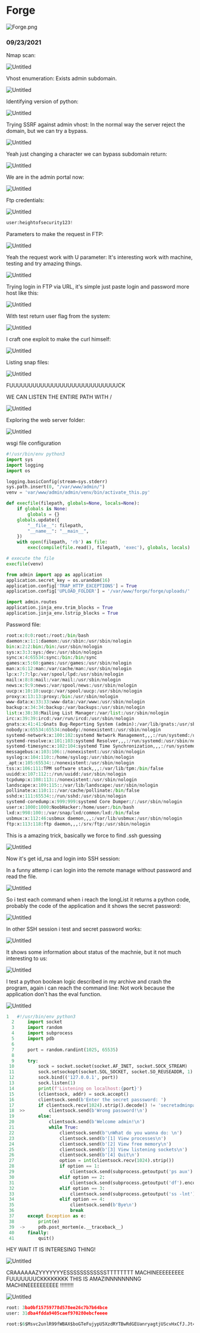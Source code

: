 # Forge

![Forge.png](Forge/Forge.png)

### 09/23/2021

Nmap scan:

![Untitled](Forge/Untitled.png)

Vhost enumeration: Exists admin subdomain. 

![Untitled](Forge/Untitled%201.png)

Identifying version of python:

![Untitled](Forge/Untitled%202.png)

Trying SSRF against admin vhost: In the normal way the server reject the domain, but we can try a bypass.

![Untitled](Forge/Untitled%203.png)

Yeah just changing a character we can bypass subdomain return:

![Untitled](Forge/Untitled%204.png)

We are in the admin portal now:

![Untitled](Forge/Untitled%205.png)

Ftp credentials:

![Untitled](Forge/Untitled%206.png)

```python
user:heightofsecurity123!
```

Parameters to make the request in FTP:

![Untitled](Forge/Untitled%207.png)

Yeah the request work with U parameter: It's interesting work with machine, testing and try amazing things. 

![Untitled](Forge/Untitled%208.png)

Trying login in FTP via URL, it's simple just paste login and password more host like this:

![Untitled](Forge/Untitled%209.png)

With test return user flag from the system:

![Untitled](Forge/Untitled%2010.png)

I craft one exploit to make the curl himself:

![Untitled](Forge/Untitled%2011.png)

Listing snap files:

![Untitled](Forge/Untitled%2012.png)

FUUUUUUUUUUUUUUUUUUUUUUUUUUUUCK 

WE CAN LISTEN THE ENTIRE PATH WITH /

![Untitled](Forge/Untitled%2013.png)

Exploring the web server folder:

![Untitled](Forge/Untitled%2014.png)

wsgi file configuration

```python
#!/usr/bin/env python3
import sys
import logging
import os

logging.basicConfig(stream=sys.stderr)
sys.path.insert(0, "/var/www/admin/")
venv = 'var/www/admin/admin/venv/bin/activate_this.py'

def execfile(filepath, globals=None, locals=None):
    if globals is None:
        globals = {}
    globals.update({
        "__file__": filepath,
        "__name__": "__main__",
    })
    with open(filepath, 'rb') as file:
        exec(compile(file.read(), filepath, 'exec'), globals, locals)

# execute the file
execfile(venv)

from admin import app as application
application.secret_key = os.urandom(16)
application.config['TRAP_HTTP_EXCEPTIONS'] = True
application.config['UPLOAD_FOLDER'] = '/var/www/forge/forge/uploads/'

import admin.routes
application.jinja_env.trim_blocks = True
application.jinja_env.lstrip_blocks = True
```

Password file:

```python
root:x:0:0:root:/root:/bin/bash
daemon:x:1:1:daemon:/usr/sbin:/usr/sbin/nologin
bin:x:2:2:bin:/bin:/usr/sbin/nologin
sys:x:3:3:sys:/dev:/usr/sbin/nologin
sync:x:4:65534:sync:/bin:/bin/sync
games:x:5:60:games:/usr/games:/usr/sbin/nologin
man:x:6:12:man:/var/cache/man:/usr/sbin/nologin
lp:x:7:7:lp:/var/spool/lpd:/usr/sbin/nologin
mail:x:8:8:mail:/var/mail:/usr/sbin/nologin
news:x:9:9:news:/var/spool/news:/usr/sbin/nologin
uucp:x:10:10:uucp:/var/spool/uucp:/usr/sbin/nologin
proxy:x:13:13:proxy:/bin:/usr/sbin/nologin
www-data:x:33:33:www-data:/var/www:/usr/sbin/nologin
backup:x:34:34:backup:/var/backups:/usr/sbin/nologin
list:x:38:38:Mailing List Manager:/var/list:/usr/sbin/nologin
irc:x:39:39:ircd:/var/run/ircd:/usr/sbin/nologin
gnats:x:41:41:Gnats Bug-Reporting System (admin):/var/lib/gnats:/usr/sbin/nologin
nobody:x:65534:65534:nobody:/nonexistent:/usr/sbin/nologin
systemd-network:x:100:102:systemd Network Management,,,:/run/systemd:/usr/sbin/nologin
systemd-resolve:x:101:103:systemd Resolver,,,:/run/systemd:/usr/sbin/nologin
systemd-timesync:x:102:104:systemd Time Synchronization,,,:/run/systemd:/usr/sbin/nologin
messagebus:x:103:106::/nonexistent:/usr/sbin/nologin
syslog:x:104:110::/home/syslog:/usr/sbin/nologin
_apt:x:105:65534::/nonexistent:/usr/sbin/nologin
tss:x:106:111:TPM software stack,,,:/var/lib/tpm:/bin/false
uuidd:x:107:112::/run/uuidd:/usr/sbin/nologin
tcpdump:x:108:113::/nonexistent:/usr/sbin/nologin
landscape:x:109:115::/var/lib/landscape:/usr/sbin/nologin
pollinate:x:110:1::/var/cache/pollinate:/bin/false
sshd:x:111:65534::/run/sshd:/usr/sbin/nologin
systemd-coredump:x:999:999:systemd Core Dumper:/:/usr/sbin/nologin
user:x:1000:1000:NoobHacker:/home/user:/bin/bash
lxd:x:998:100::/var/snap/lxd/common/lxd:/bin/false
usbmux:x:112:46:usbmux daemon,,,:/var/lib/usbmux:/usr/sbin/nologin
ftp:x:113:118:ftp daemon,,,:/srv/ftp:/usr/sbin/nologin
```

This is a amazing trick, basically we force to find .ssh guessing

![Untitled](Forge/Untitled%2015.png)

Now it's get id_rsa and login into SSH session:

In a funny attemp i can login into the remote manage without password and read the file.

![Untitled](Forge/Untitled%2016.png)

So i test each command when i reach the longList it returns a python code, probably the code of the application and it shows the secret password:

![Untitled](Forge/Untitled%2017.png)

In other SSH session i test and secret password works:

![Untitled](Forge/Untitled%2018.png)

It shows some information about status of the machnie, but it not much interesting to us:

![Untitled](Forge/Untitled%2019.png)

I test a python boolean logic described in my archive and crash the program, again i can reach the command line:  Not work because the application don't has the eval function. 

![Untitled](Forge/Untitled%2020.png)

```python
1  	#!/usr/bin/env python3
  2  	import socket
  3  	import random
  4  	import subprocess
  5  	import pdb
  6  	
  7  	port = random.randint(1025, 65535)
  8  	
  9  	try:
 10  	    sock = socket.socket(socket.AF_INET, socket.SOCK_STREAM)
 11  	    sock.setsockopt(socket.SOL_SOCKET, socket.SO_REUSEADDR, 1)
 12  	    sock.bind(('127.0.0.1', port))
 13  	    sock.listen(1)
 14  	    print(f'Listening on localhost:{port}')
 15  	    (clientsock, addr) = sock.accept()
 16  	    clientsock.send(b'Enter the secret passsword: ')
 17  	    if clientsock.recv(1024).strip().decode() != 'secretadminpassword':
 18  >>	        clientsock.send(b'Wrong password!\n')
 19  	    else:
 20  	        clientsock.send(b'Welcome admin!\n')
 21  	        while True:
 22  	            clientsock.send(b'\nWhat do you wanna do: \n')
 23  	            clientsock.send(b'[1] View processes\n')
 24  	            clientsock.send(b'[2] View free memory\n')
 25  	            clientsock.send(b'[3] View listening sockets\n')
 26  	            clientsock.send(b'[4] Quit\n')
 27  	            option = int(clientsock.recv(1024).strip())
 28  	            if option == 1:
 29  	                clientsock.send(subprocess.getoutput('ps aux').encode())
 30  	            elif option == 2:
 31  	                clientsock.send(subprocess.getoutput('df').encode())
 32  	            elif option == 3:
 33  	                clientsock.send(subprocess.getoutput('ss -lnt').encode())
 34  	            elif option == 4:
 35  	                clientsock.send(b'Bye\n')
 36  	                break
 37  	except Exception as e:
 38  	    print(e)
 39  ->	    pdb.post_mortem(e.__traceback__)
 40  	finally:
 41  	    quit()
```

HEY WAIT IT IS INTERESING THING!

![Untitled](Forge/Untitled%2021.png)

CRAAAAAAZYYYYYYYESSSSSSSSSSSSTTTTTTTT MACHINEEEEEEEEE FUUUUUUUCKKKKKKKK THIS IS AMAZINNNNNNNNG MACHINEEEEEEEEEE !!!!!!!!!

![Untitled](Forge/Untitled%2022.png)

```python
root: 3ba0bf15759778d578ee26c7b7b64bce
user: 31dba4fdda9405caef970280ebcfeeee

root:$6$Msvc2unlR99fWBAX$boGTeFujypU5XzdRYTBwRdGEUanryagtjUScvHxCfJ.Jt44iwzJhad4rWhXMahebHXA6CSH3Nlr64tpusii6O/:18780:0:99999:7:::
```